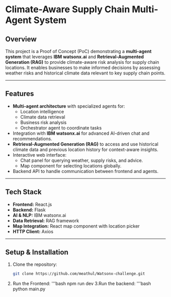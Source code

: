 # Climate-Aware Supply Chain Multi-Agent System

## Overview

This project is a Proof of Concept (PoC) demonstrating a **multi-agent system** that leverages **IBM watsonx.ai** and **Retrieval-Augmented Generation (RAG)** to provide climate-aware risk analysis 
for supply chain locations. 
It enables businesses to make informed decisions by assessing weather risks and historical climate data relevant to key supply chain points.

---

## Features

- **Multi-agent architecture** with specialized agents for:
  - Location intelligence
  - Climate data retrieval
  - Business risk analysis
  - Orchestrator agent to coordinate tasks
- Integration with **IBM watsonx.ai** for advanced AI-driven chat and recommendations.
- **Retrieval-Augmented Generation (RAG)** to access and use historical climate data and previous location history for context-aware insights.
- Interactive web interface:
  - Chat panel for querying weather, supply risks, and advice.
  - Map component for selecting locations globally.
- Backend API to handle communication between frontend and agents.

---

## Tech Stack

- **Frontend:** React.js  
- **Backend:**  Flask  
- **AI & NLP:** IBM watsonx.ai  
- **Data Retrieval:** RAG framework  
- **Map Integration:** React map component with location picker  
- **HTTP Client:** Axios   

---

## Setup & Installation

1. Clone the repository:  
   ```bash
   git clone https://github.com/meathul/Watsonx-challenge.git
2. Run the Frontend:
   '''bash
   npm run dev
3.Run the backend:
  '''bash
  python main.py


   


